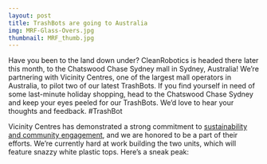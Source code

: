 ```yaml
---
layout: post
title: TrashBots are going to Australia
img: MRF-Glass-Overs.jpg
thumbnail: MRF_thumb.jpg
---
```


Have you been to the land down under? CleanRobotics is headed there later this month, to the Chatswood Chase Sydney mall in Sydney, Australia! We’re partnering with Vicinity Centres, one of the largest mall operators in Australia, to pilot two of our latest TrashBots. If you find yourself in need of some last-minute holiday shopping, head to the Chatswood Chase Sydney and keep your eyes peeled for our TrashBots. We’d love to hear your thoughts and feedback. #TrashBot

Vicinity Centres has demonstrated a strong commitment to [sustainability and community engagement](http://sustainability.vicinity.com.au/), and we are honored to be a part of their efforts. We’re currently hard at work building the two units, which will feature snazzy white plastic tops. Here’s a sneak peak:
